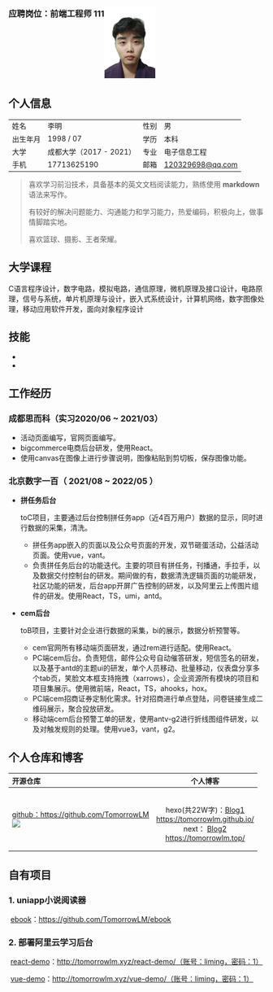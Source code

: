 <h3 style="display:flex">
    <div align="center">
		应聘岗位：前端工程师 111
	</div>
    <div style="float:right" align="center">
		<img width="100" src="./头像/6k.jpg" > 
	</div>
</h3>


## 个人信息

|          |                         |      |                  |
| :------- | :---------------------- | :--- | :--------------- |
| 姓名     | 李明                    | 性别 | 男               |
| 出生年月 | 1998 / 07               | 学历 | 本科             |
| 大学     | 成都大学（2017 - 2021） | 专业 | 电子信息工程     |
| 手机     | 17713625190             | 邮箱 | 120329698@qq.com |

>喜欢学习前沿技术，具备基本的英文文档阅读能力，熟练使用 **markdown** 语法来写作。
>
>有较好的解决问题能力、沟通能力和学习能力，热爱编码，积极向上，做事情脚踏实地。
>
>喜欢篮球、摄影、王者荣耀。

## 大学课程

C语言程序设计，数字电路，模拟电路，通信原理，微机原理及接口设计，电路原理，信号与系统，单片机原理与设计，嵌入式系统设计，计算机网络，数字图像处理，移动应用软件开发，面向对象程序设计

## 技能

- 
- 

## 工作经历 

### 成都思而科（实习2020/06 ~ 2021/03）

- 活动页面编写，官网页面编写。
- bigcommerce电商后台研发，使用React。
- 使用canvas在图像上进行步骤说明，图像粘贴到剪切板，保存图像功能。

### 北京数字一百（ 2021/08 ~ 2022/05 ）

- **拼任务后台**

  toC项目，主要通过后台控制拼任务app（近4百万用户）数据的显示，同时进行数据的采集，清洗。

  - 拼任务app嵌入的页面以及公众号页面的开发，双节砸蛋活动，公益活动页面。使用vue，vant。
  - 负责拼任务后台的功能迭代。主要的项目有拼任务，刊播通，手拉手，以及数据交付控制台的研发。期间做的有，数据清洗逻辑页面的功能研发，社区功能的研发，后台app开屏广告控制的研发，以及阿里云上传图片组件的研发。使用React，TS，umi，antd。

- **cem后台**

  toB项目，主要针对企业进行数据的采集，bi的展示，数据分析预警等。

  - cem官网所有移动端页面研发，通过rem进行适配。使用React。
  - PC端cem后台。负责短信，邮件公众号自动催答研发，短信签名的研发，以及基于antd的主题ui的研发，单个人员移动、批量移动，仪表盘分享多个tab页，笑脸文本框支持拖拽（xarrows），企业资源所有模块的项目和项目集展示。使用微前端，React，TS，ahooks，hox。
  - PC端cem招商证券定制化需求。针对招商进行单点登陆，问卷链接生成二维码展示，聚合投放研发。
  - 移动端cem后台预警工单的研发，使用antv-g2进行折线图组件研发，以及对触发规则的处理。使用vue3，vant，g2。

## 个人仓库和博客

| 开源仓库                                                     |                           个人博客                           |
| :----------------------------------------------------------- | :----------------------------------------------------------: |
| [github：](https://github.com/TomorrowLM)https://github.com/TomorrowLM<br/><img src="https://github-readme-stats.vercel.app/api/wakatime?username=TomorrowLM&&langs_count=8&theme=vue" /><br/> | <p style='color:red,width:100' align="center"><br/>hexo(共22W字)：[Blog1](https://tomorrowlm.github.io/) <br/>https://tomorrowlm.github.io/<br/>next： [Blog2](https://tomorrowlm.top/) <br/>https://tomorrowlm.top/<br/></p> |


## 自有项目

### 1. uniapp小说阅读器

​		[ebook](https://github.com/TomorrowLM/ebook)：https://github.com/TomorrowLM/ebook

### 2. 部署阿里云学习后台

​		[react-demo](http://tomorrowlm.xyz/react-demo/)：http://tomorrowlm.xyz/react-demo/（账号：liming，密码：1）

​		[vue-demo](http://tomorrowlm.xyz/vue-demo/)：http://tomorrowlm.xyz/vue-demo/（账号：liming，密码：1）



